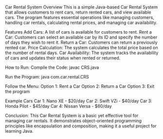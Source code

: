 Car Rental System
Overview
This is a simple Java-based Car Rental System that allows customers to rent cars, return rented cars, and view available cars. The program features essential operations like managing customers, handling car rentals, calculating rental prices, and managing car availability.

Features
Add Cars: A list of cars is available for customers to rent.
Rent a Car: Customers can select an available car by its ID and specify the number of days they wish to rent it.
Return a Car: Customers can return a previously rented car.
Price Calculation: The system calculates the total price based on the number of rental days.
Car Availability: The system tracks the availability of cars and updates their status when rented or returned.

How to Run:
Compile the Code:
javac CRS.java

Run the Program:
java com.car.rental.CRS

Follow the Menu:
Option 1: Rent a Car
Option 2: Return a Car
Option 3: Exit the program

Example Cars
Car 1: Nano XE - $20/day
Car 2: Swift VZi - $40/day
Car 3: Honda Pilot - $45/day
Car 4: Nissan Versa - $60/day

Conclusion:
This Car Rental System is a basic yet effective tool for managing car rentals. It demonstrates object-oriented programming principles like encapsulation and composition, making it a useful project for learning Java.
